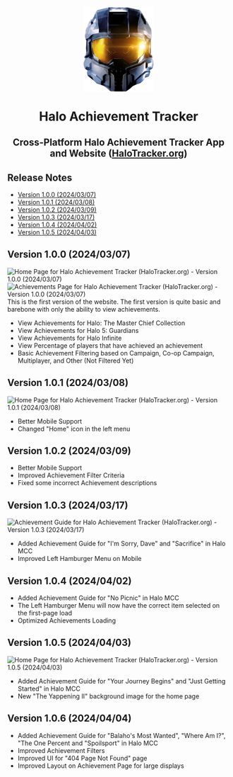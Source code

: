 <p align="center">
  <img width="160" align="center" src="/assets/halo-mcc.png">
</p>
<h1 align="center">
  Halo Achievement Tracker
</h1>
<h2 align="center">
  Cross-Platform Halo Achievement Tracker App and Website (<a href="https://halotracker.org/">HaloTracker.org</a>)
</h2>


## Release Notes
* [Version 1.0.0 (2024/03/07)](#version-100-20240307)
* [Version 1.0.1 (2024/03/08)](#version-101-20240308)
* [Version 1.0.2 (2024/03/09)](#version-102-20240309)
* [Version 1.0.3 (2024/03/17)](#version-103-20240317)
* [Version 1.0.4 (2024/04/02)](#version-104-20240402)
* [Version 1.0.5 (2024/04/03)](#version-105-20240403)


## Version 1.0.0 (2024/03/07)
![Home Page for Halo Achievement Tracker (HaloTracker.org) - Version 1.0.0 (2024/03/07)](https://github.com/shaunroselt/HaloTracker.org/assets/5418178/f0200da5-9108-45b7-952a-4817ee110518)
![Achievements Page for Halo Achievement Tracker (HaloTracker.org) - Version 1.0.0 (2024/03/07)](https://github.com/shaunroselt/HaloTracker.org/assets/5418178/5d74a68a-3724-49d8-a4bc-834856f12d3d)
This is the first version of the website. The first version is quite basic and barebone with only the ability to view achievements.
- View Achievements for Halo: The Master Chief Collection
- View Achievements for Halo 5: Guardians
- View Achievements for Halo Infinite
- View Percentage of players that have achieved an achievement
- Basic Achievement Filtering based on Campaign, Co-op Campaign, Multiplayer, and Other (Not Filtered Yet)

## Version 1.0.1 (2024/03/08)
![Home Page for Halo Achievement Tracker (HaloTracker.org) - Version 1.0.1 (2024/03/08)](https://github.com/shaunroselt/HaloTracker.org/assets/5418178/91f8fdc9-f9e1-4974-af80-92ace41fe55b)
- Better Mobile Support
- Changed "Home" icon in the left menu

## Version 1.0.2 (2024/03/09)
- Better Mobile Support
- Improved Achievement Filter Criteria
- Fixed some incorrect Achievement descriptions

## Version 1.0.3 (2024/03/17)
![Achievement Guide for Halo Achievement Tracker (HaloTracker.org) - Version 1.0.3 (2024/03/17)](https://github.com/shaunroselt/HaloTracker.org/assets/5418178/4a84dd66-94c4-48b5-a784-4498839c50f0)
- Added Achievement Guide for "I'm Sorry, Dave" and "Sacrifice" in Halo MCC
- Improved Left Hamburger Menu on Mobile

## Version 1.0.4 (2024/04/02)
- Added Achievement Guide for "No Picnic" in Halo MCC
- The Left Hamburger Menu will now have the correct item selected on the first-page load
- Optimized Achievements Loading

## Version 1.0.5 (2024/04/03)
![Home Page for Halo Achievement Tracker (HaloTracker.org) - Version 1.0.5 (2024/04/03)](https://github.com/shaunroselt/HaloTracker.org/assets/5418178/d08a9e9b-6abe-48ad-b9bd-0bdf858fdcfa)
- Added Achievement Guide for "Your Journey Begins" and "Just Getting Started" in Halo MCC
- New "The Yappening II" background image for the home page

## Version 1.0.6 (2024/04/04)
- Added Achievement Guide for "Balaho's Most Wanted", "Where Am I?", "The One Percent and "Spoilsport" in Halo MCC
- Improved Achievement Filters
- Improved UI for "404 Page Not Found" page
- Improved Layout on Achievement Page for large displays
